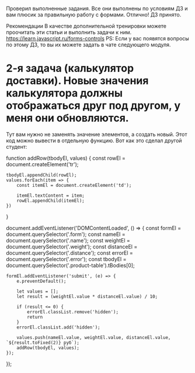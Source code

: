 Проверил выполненные задания. Все они выполнены по условиям ДЗ и вам плюсик за правильную работу с формами. Отлично!
ДЗ принято.

Рекомендации
В качестве дополнительной тренировки можете проочитать эти статьи и выполнить задачи к ним.
https://learn.javascript.ru/forms-controls
PS: Если у вас появятся вопросы по этому ДЗ, то вы их можете задать в чате следующего модуля.


# 2-я задача (калькулятор доставки). Новые значения калькулятора должны отображаться друг под другом, у меня они обновляются.
Тут вам нужно не заменять значение элементов, а создать новый. Этот код можно вывести в отдельную функцию. Вот как это сделал другой студент:

function addRow(tbodyEl, values) {
    const rowEl = document.createElement('tr');

    tbodyEl.appendChild(rowEl);
    values.forEach(item => {
        const itemEl = document.createElement('td');

        itemEl.textContent = item;
        rowEl.appendChild(itemEl);
    })
}


document.addEventListener('DOMContentLoaded', () => {
    const formEl = document.querySelector('.form');
    const nameEl = document.querySelector('.name');
    const weightEl = document.querySelector('.weight');
    const distanceEl = document.querySelector('.distance');
    const errorEl = document.querySelector('.error');
    const tbodyEl = document.querySelector('.product-table').tBodies[0];

    formEl.addEventListener('submit', (e) => {
        e.preventDefault();

        let values = [];
        let result = (weightEl.value * distanceEl.value) / 10;

        if (result <= 0) {
            errorEl.classList.remove('hidden');
            return
        }
        errorEl.classList.add('hidden');

        values.push(nameEl.value, weightEl.value, distanceEl.value, `${result.toFixed(2)} руб`);
        addRow(tbodyEl, values);
    });

});
